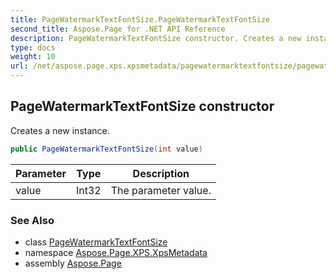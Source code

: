 ```yaml
---
title: PageWatermarkTextFontSize.PageWatermarkTextFontSize
second_title: Aspose.Page for .NET API Reference
description: PageWatermarkTextFontSize constructor. Creates a new instance
type: docs
weight: 10
url: /net/aspose.page.xps.xpsmetadata/pagewatermarktextfontsize/pagewatermarktextfontsize/
---
```

## PageWatermarkTextFontSize constructor

Creates a new instance.

```csharp
public PageWatermarkTextFontSize(int value)
```

| Parameter | Type | Description |
| --- | --- | --- |
| value | Int32 | The parameter value. |

### See Also

* class [PageWatermarkTextFontSize](../)
* namespace [Aspose.Page.XPS.XpsMetadata](../../pagewatermarktextfontsize/)
* assembly [Aspose.Page](../../../)


